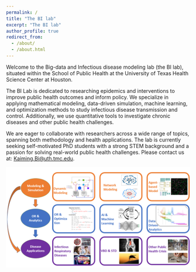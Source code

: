 ```yaml
---
permalink: /
title: "The BI lab"
excerpt: "The BI lab"
author_profile: true
redirect_from: 
  - /about/
  - /about.html
---
```

Welcome to the Big-data and Infectious disease modeling lab (the BI lab), situated within the School of Public Health at the University of Texas Health Science Center at Houston.

The BI Lab is dedicated to researching epidemics and interventions to improve public health outcomes and inform policy. We specialize in applying mathematical modeling, data-driven simulation, machine learning, and optimization methods to study infectious disease transmission and control. Additionally, we use quantitative tools to investigate chronic diseases and other public health challenges.

We are eager to collaborate with researchers across a wide range of topics, spanning both methodology and health applications. The lab is currently seeking self-motivated PhD students with a strong STEM background and a passion for solving real-world public health challenges. Please contact us at: Kaiming.Bi@uth.tmc.edu.

![alt text](https://raw.githubusercontent.com/bikaiming93/bikaiming93.github.io/master/images/research_frame.png?raw=true)
